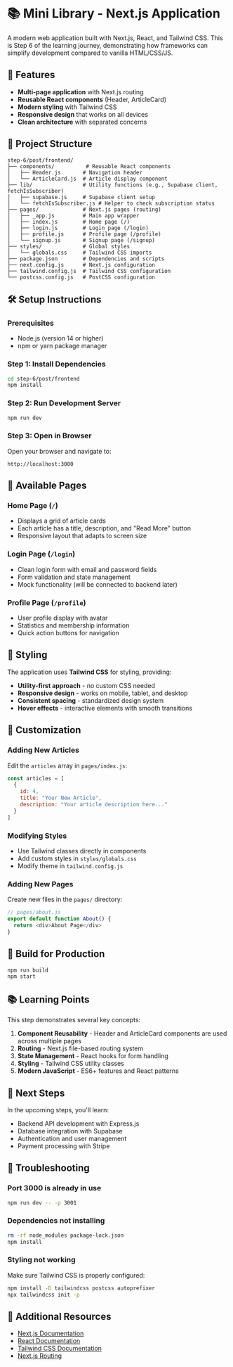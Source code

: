 # 📚 Mini Library - Next.js Application

A modern web application built with Next.js, React, and Tailwind CSS. This is Step 6 of the learning journey, demonstrating how frameworks can simplify development compared to vanilla HTML/CSS/JS.

## 🚀 Features

- **Multi-page application** with Next.js routing
- **Reusable React components** (Header, ArticleCard)
- **Modern styling** with Tailwind CSS
- **Responsive design** that works on all devices
- **Clean architecture** with separated concerns

## 📁 Project Structure

```
step-6/post/frontend/
├── components/          # Reusable React components
│   ├── Header.js       # Navigation header
│   └── ArticleCard.js  # Article display component
├── lib/                # Utility functions (e.g., Supabase client, fetchIsSubscriber)
│   ├── supabase.js     # Supabase client setup
│   └── fetchIsSubscriber.js # Helper to check subscription status
├── pages/              # Next.js pages (routing)
│   ├── _app.js         # Main app wrapper
│   ├── index.js        # Home page (/)
│   ├── login.js        # Login page (/login)
│   ├── profile.js      # Profile page (/profile)
│   └── signup.js       # Signup page (/signup)
├── styles/             # Global styles
│   └── globals.css     # Tailwind CSS imports
├── package.json        # Dependencies and scripts
├── next.config.js      # Next.js configuration
├── tailwind.config.js  # Tailwind CSS configuration
└── postcss.config.js   # PostCSS configuration
```

## 🛠️ Setup Instructions

### Prerequisites
- Node.js (version 14 or higher)
- npm or yarn package manager

### Step 1: Install Dependencies
```bash
cd step-6/post/frontend
npm install
```

### Step 2: Run Development Server
```bash
npm run dev
```

### Step 3: Open in Browser
Open your browser and navigate to:
```
http://localhost:3000
```

## 📱 Available Pages

### Home Page (`/`)
- Displays a grid of article cards
- Each article has a title, description, and "Read More" button
- Responsive layout that adapts to screen size

### Login Page (`/login`)
- Clean login form with email and password fields
- Form validation and state management
- Mock functionality (will be connected to backend later)

### Profile Page (`/profile`)
- User profile display with avatar
- Statistics and membership information
- Quick action buttons for navigation

## 🎨 Styling

The application uses **Tailwind CSS** for styling, providing:
- **Utility-first approach** - no custom CSS needed
- **Responsive design** - works on mobile, tablet, and desktop
- **Consistent spacing** - standardized design system
- **Hover effects** - interactive elements with smooth transitions

## 🔧 Customization

### Adding New Articles
Edit the `articles` array in `pages/index.js`:
```javascript
const articles = [
  {
    id: 4,
    title: "Your New Article",
    description: "Your article description here..."
  }
]
```

### Modifying Styles
- Use Tailwind classes directly in components
- Add custom styles in `styles/globals.css`
- Modify theme in `tailwind.config.js`

### Adding New Pages
Create new files in the `pages/` directory:
```javascript
// pages/about.js
export default function About() {
  return <div>About Page</div>
}
```

## 🚀 Build for Production

```bash
npm run build
npm start
```

## 📚 Learning Points

This step demonstrates several key concepts:

1. **Component Reusability** - Header and ArticleCard components are used across multiple pages
2. **Routing** - Next.js file-based routing system
3. **State Management** - React hooks for form handling
4. **Styling** - Tailwind CSS utility classes
5. **Modern JavaScript** - ES6+ features and React patterns

## 🔄 Next Steps

In the upcoming steps, you'll learn:
- Backend API development with Express.js
- Database integration with Supabase
- Authentication and user management
- Payment processing with Stripe

## 🐛 Troubleshooting

### Port 3000 is already in use
```bash
npm run dev -- -p 3001
```

### Dependencies not installing
```bash
rm -rf node_modules package-lock.json
npm install
```

### Styling not working
Make sure Tailwind CSS is properly configured:
```bash
npm install -D tailwindcss postcss autoprefixer
npx tailwindcss init -p
```

## 📖 Additional Resources

- [Next.js Documentation](https://nextjs.org/docs)
- [React Documentation](https://reactjs.org/docs)
- [Tailwind CSS Documentation](https://tailwindcss.com/docs)
- [Next.js Routing](https://nextjs.org/docs/routing/introduction) 